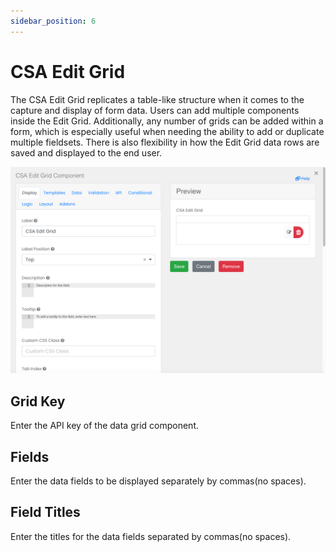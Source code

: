```yaml
---
sidebar_position: 6
---
```


# CSA Edit Grid

The CSA Edit Grid replicates a table-like structure when it comes to the capture and display of form data. Users can add multiple components inside the Edit Grid. Additionally, any number of grids can be added within a form, which is especially useful when needing the ability to add or duplicate multiple fieldsets. There is also flexibility in how the Edit Grid data rows are saved and displayed to the end user. 

![Edit Grid](./img/csa-edit-grid.png)

## Grid Key

Enter the API key of the data grid component.

## Fields

Enter the data fields to be displayed separately by commas(no spaces).

## Field Titles

Enter the titles for the data fields separated by commas(no spaces).



